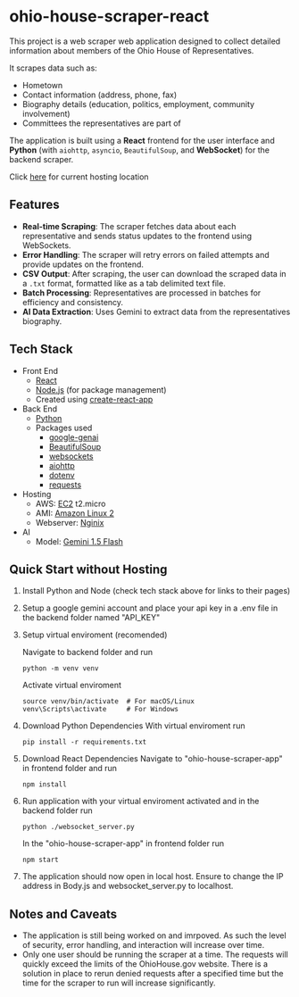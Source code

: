 # ohio-house-scraper-react
This project is a web scraper web application designed to collect detailed information about members of the Ohio House of Representatives.

It scrapes data such as:

- Hometown
- Contact information (address, phone, fax)
- Biography details (education, politics, employment, community involvement)
- Committees the representatives are part of

The application is built using a **React** frontend for the user interface and **Python** (with `aiohttp`, `asyncio`, `BeautifulSoup`, and **WebSocket**) for the backend scraper.

Click [here](ec2-18-222-113-56.us-east-2.compute.amazonaws.com) for current hosting location
## Features
- **Real-time Scraping**: The scraper fetches data about each representative and sends status updates to the frontend using WebSockets.
- **Error Handling**: The scraper will retry errors on failed attempts and provide updates on the frontend.
- **CSV Output**: After scraping, the user can download the scraped data in a `.txt` format, formatted like as a tab delimited text file.
- **Batch Processing**: Representatives are processed in batches for efficiency and consistency.
- **AI Data Extraction**: Uses Gemini to extract data from the representatives biography.

## Tech Stack
- Front End
    - [React](https://react.dev/)
    - [Node.js](https://nodejs.org/en) (for package management)
    - Created using [create-react-app](https://github.com/facebook/create-react-app?tab=readme-ov-file)
- Back End
    - [Python](https://www.python.org/)
    - Packages used
        - [google-genai](https://ai.google.dev/)
        - [BeautifulSoup](https://pypi.org/project/beautifulsoup4/)
        - [websockets](https://websockets.readthedocs.io/en/stable/)
        - [aiohttp](https://docs.aiohttp.org/en/stable/)
        - [dotenv](https://pypi.org/project/python-dotenv/)
        - [requests](https://pypi.org/project/requests/)
- Hosting
    - AWS: [EC2](https://aws.amazon.com/pm/ec2/?gclid=Cj0KCQiA_NC9BhCkARIsABSnSTbwN1-G04mmv6p1qXeOHox1rsO1efCuAQdwr49LpMKGLXLXzEBOR8oaAjcbEALw_wcB&trk=36c6da98-7b20-48fa-8225-4784bced9843&sc_channel=ps&ef_id=Cj0KCQiA_NC9BhCkARIsABSnSTbwN1-G04mmv6p1qXeOHox1rsO1efCuAQdwr49LpMKGLXLXzEBOR8oaAjcbEALw_wcB:G:s&s_kwcid=AL!4422!3!467723097970!e!!g!!aws%20ec2!11198711716!118263955828) t2.micro
    - AMI: [Amazon Linux 2](https://aws.amazon.com/amazon-linux-2/?amazon-linux-whats-new.sort-by=item.additionalFields.postDateTime&amazon-linux-whats-new.sort-order=desc)
    - Webserver: [Nginix](https://nginx.org/)
- AI
    - Model: [Gemini 1.5 Flash](https://ai.google.dev/gemini-api/docs/models/gemini#gemini-1.5-flash)

## Quick Start without Hosting
1. Install Python and Node (check tech stack above for links to their pages)
2. Setup a google gemini account and place your api key in a .env file in the backend folder named "API_KEY"
3. Setup virtual enviroment (recomended)

    Navigate to backend folder and run
    ```
    python -m venv venv
    ```
    Activate virtual enviroment
    ```
    source venv/bin/activate  # For macOS/Linux
    venv\Scripts\activate     # For Windows
    ```
4. Download Python Dependencies
    With virtual enviroment run
    ```
    pip install -r requirements.txt
    ```
5. Download React Dependencies
    Navigate to "ohio-house-scraper-app" in frontend folder and run
    ```
    npm install
    ```
6. Run application
    with your virtual enviroment activated and in the backend folder run
    ```
    python ./websocket_server.py
    ```
    In the "ohio-house-scraper-app" in frontend folder run
    ```
    npm start
    ```
7. The application should now open in local host. Ensure to change the IP address in Body.js and websocket_server.py to localhost.

## Notes and Caveats
- The application is still being worked on and imrpoved. As such the level of security, error handling, and interaction will increase over time.
- Only one user should be running the scraper at a time. The requests will quickly exceed the limits of the OhioHouse.gov website. There is a solution in place to rerun denied requests after a specified time but the time for the scraper to run will increase significantly.

    

